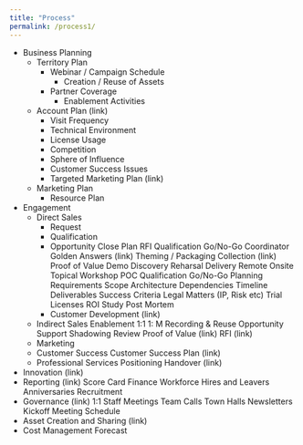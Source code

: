 ```yaml
---
title: "Process"
permalink: /process1/
---
```

<ul>
  <li>Business Planning
    <ul>
      <li>Territory Plan
        <ul>
          <li> Webinar / Campaign Schedule
            <ul><li>Creation / Reuse of Assets</li></ul>
          <li>Partner Coverage
            <ul><li>Enablement Activities</li></ul>
        </ul>
      <li>Account Plan (link)
        <ul>
          <li>Visit Frequency
          <li>Technical Environment
          <li>License Usage
          <li>Competition
          <li>Sphere of Influence
          <li>Customer Success Issues
          <li>Targeted Marketing Plan (link)
        </ul>
      <li>Marketing Plan
        <ul><li>Resource Plan</li></ul>
    </ul>
  <li>Engagement
    <ul>
      <li>Direct Sales
        <ul>
          <li>Request
          <li>Qualification
          <li>Opportunity
        Close Plan
        RFI
          Qualification Go/No-Go
          Coordinator
          Golden Answers (link)
          Theming / Packaging
          Collection (link)
        Proof of Value
          Demo
            Discovery
            Reharsal
            Delivery
              Remote
              Onsite
          Topical Workshop
          POC
            Qualification Go/No-Go
            Planning
            Requirements
            Scope
            Architecture
            Dependencies
            Timeline
            Deliverables
            Success Criteria
            Legal Matters (IP, Risk etc)
            Trial Licenses
          ROI Study
          Post Mortem
          <li>Customer Development (link)
        </ul>
      <li>Indirect Sales
      Enablement
        1:1
        1: M
        Recording & Reuse
      Opportunity Support
        Shadowing
        Review Proof of Value (link)
        RFI (link)
      <li>Marketing
      <li>Customer Success
      Customer Success Plan (link)
      <li>Professional Services
    Positioning
    Handover (link)
    </ul>
  <li>Innovation (link)
  <li>Reporting (link)
  Score Card
  Finance
  Workforce
    Hires and Leavers
    Anniversaries
    Recruitment
  <li>Governance (link)
  1:1
  Staff Meetings
  Team Calls
  Town Halls
  Newsletters
  Kickoff
  Meeting Schedule
  <li>Asset Creation and Sharing (link)
  <li>Cost Management
  Forecast
</ul>
